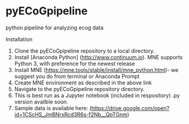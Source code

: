 # pyECoGpipeline
python pipeline for analyzing ecog data

Installation

1.  Clone the pyECoGpipeline repository to a local directory.
2.  Install [Anaconda Python] (http://www.continuum.io). MNE supports Python 3, with preference for the newest release
3.  Install MNE (https://mne.tools/stable/install/mne_python.html)- we suggest you do from terminal or Anaconda Prompt
4.  Create MNE environment as described in the above link
4.  Navigate to the pyECoGpipeline repository directory.
5.  This is best run as a Jupyter notebook (included in respository) .py version availble soon.
6.  Sample data is available here: (https://drive.google.com/open?id=1CScHS_JmBNrxRcd3R6s-f2Nb__QpTGnm)
